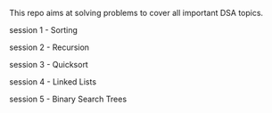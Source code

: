 This repo aims at solving problems to cover all important DSA topics.

session 1 - Sorting

session 2 - Recursion

session 3 - Quicksort

session 4 - Linked Lists

session 5 - Binary Search Trees

